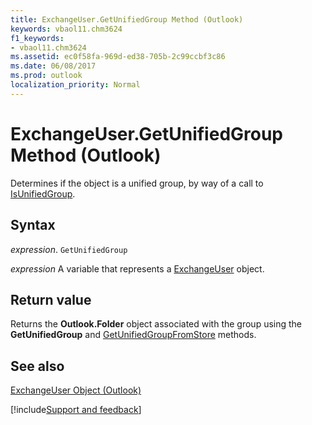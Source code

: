 ```yaml
---
title: ExchangeUser.GetUnifiedGroup Method (Outlook)
keywords: vbaol11.chm3624
f1_keywords:
- vbaol11.chm3624
ms.assetid: ec0f58fa-969d-ed38-705b-2c99ccbf3c86
ms.date: 06/08/2017
ms.prod: outlook
localization_priority: Normal
---
```



# ExchangeUser.GetUnifiedGroup Method (Outlook)

Determines if the object is a unified group, by way of a call to [IsUnifiedGroup](Outlook.exchangeuser.isunifiedgroup.md).


## Syntax

_expression_. `GetUnifiedGroup`

_expression_ A variable that represents a [ExchangeUser](./Outlook.ExchangeUser.md) object.


## Return value

Returns the  **Outlook.Folder** object associated with the group using the **GetUnifiedGroup** and [GetUnifiedGroupFromStore](Outlook.exchangeuser.getunifiedgroupfromstore.md) methods.


## See also


[ExchangeUser Object (Outlook)](Outlook.ExchangeUser.md)

[!include[Support and feedback](~/includes/feedback-boilerplate.md)]